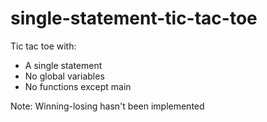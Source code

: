 # single-statement-tic-tac-toe

Tic tac toe with:

* A single statement
* No global variables
* No functions except main

Note: Winning-losing hasn't been implemented
